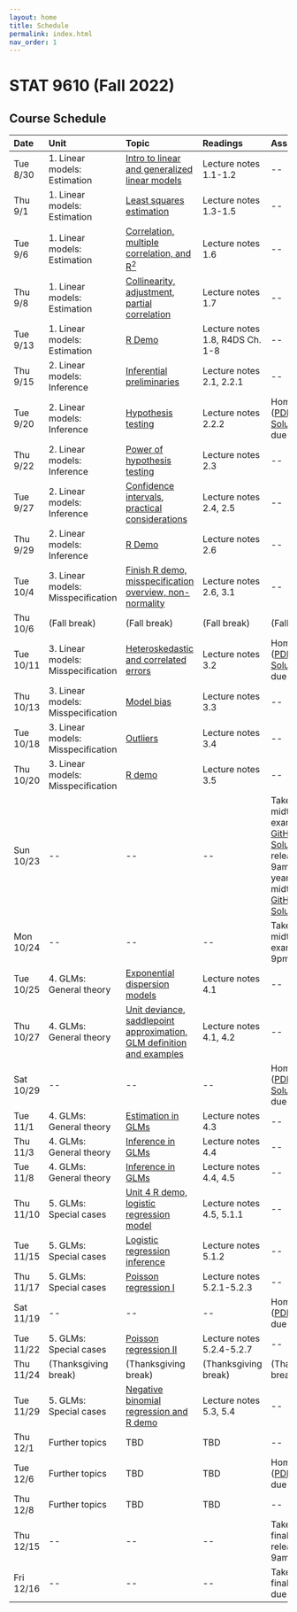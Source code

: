 ```yaml
---
layout: home
title: Schedule
permalink: index.html
nav_order: 1
---
```


# STAT 9610 (Fall 2022)

## Course Schedule

Date | Unit | Topic | Readings | Assignments
:---|:---|:---|:---|:---
Tue 8/30 | 1. Linear models: Estimation | [Intro to linear and generalized linear models](https://upenn.hosted.panopto.com/Panopto/Pages/Viewer.aspx?id=622ed284-1d60-432d-9b36-af00012ba755) | Lecture notes 1.1-1.2  | --
Thu 9/1	| 1. Linear models: Estimation | [Least squares estimation](https://upenn.hosted.panopto.com/Panopto/Pages/Viewer.aspx?id=764934e7-7872-4de9-8c9b-af0200f2b941) | Lecture notes 1.3-1.5 | --
Tue 9/6	| 1. Linear models: Estimation | [Correlation, multiple correlation, and R<sup>2</sup>](https://upenn.hosted.panopto.com/Panopto/Pages/Viewer.aspx?id=0822ba5f-d187-4c2c-8535-af08010e0b74)  | Lecture notes 1.6 | --
Thu 9/8 | 1. Linear models: Estimation | [Collinearity, adjustment, partial correlation](https://upenn.hosted.panopto.com/Panopto/Pages/Viewer.aspx?id=60fffec1-1087-46ce-adf1-af0301546007) | Lecture notes 1.7 | --
Tue 9/13 | 1. Linear models: Estimation | [R Demo](https://upenn.hosted.panopto.com/Panopto/Pages/Viewer.aspx?id=7020cf3c-fa28-46a3-933c-af03016ee0db) | Lecture notes 1.8, R4DS Ch. 1-8 | --
Thu 9/15 | 2. Linear models: Inference | [Inferential preliminaries](https://upenn.hosted.panopto.com/Panopto/Pages/Viewer.aspx?id=9a7f0685-c21e-4c1e-bb52-af04011dd5cf) | Lecture notes 2.1, 2.2.1 | --
Tue 9/20 | 2. Linear models: Inference | [Hypothesis testing](https://upenn.hosted.panopto.com/Panopto/Pages/Viewer.aspx?id=b859024f-a5b4-4f15-a280-af0901125930) | Lecture notes 2.2.2 | Homework 1 ([PDF](https://katsevich-teaching.github.io/stat-9610-fall-2022/assets/homework-1.pdf), [GitHub](https://classroom.github.com/a/Au0hJo0o), [Solutions](https://canvas.upenn.edu/courses/1667344/files/folder/Homework%20Solutions?preview=113926690)) due at 10am
Thu 9/22 | 2. Linear models: Inference | [Power of hypothesis testing](https://upenn.hosted.panopto.com/Panopto/Pages/Viewer.aspx?id=588338b5-871a-4890-92a7-af1101416ef7) | Lecture notes 2.3 | --
Tue 9/27 | 2. Linear models: Inference | [Confidence intervals, practical considerations](https://upenn.hosted.panopto.com/Panopto/Pages/Viewer.aspx?id=3b9b9aaa-acc8-4110-96aa-af17014a3126) | Lecture notes 2.4, 2.5 | --
Thu 9/29 | 2. Linear models: Inference | [R Demo](https://upenn.hosted.panopto.com/Panopto/Pages/Viewer.aspx?id=83689429-1c0f-464d-96d1-af1e0111a9ad) | Lecture notes 2.6 | --
Tue 10/4 | 3. Linear models: Misspecification | [Finish R demo, misspecification overview, non-normality](https://upenn.hosted.panopto.com/Panopto/Pages/Viewer.aspx?id=7c49e135-ca9b-42a6-af34-af0f0126631e) | Lecture notes 2.6, 3.1 | --
Thu 10/6 | (Fall break) | (Fall break) | (Fall break) | (Fall break)
Tue 10/11	| 3. Linear models: Misspecification | [Heteroskedastic and correlated errors](https://upenn.hosted.panopto.com/Panopto/Pages/Viewer.aspx?id=7209ba75-daed-4d76-91ad-af1600fb435c) | Lecture notes 3.2 | Homework 2 ([PDF](https://katsevich-teaching.github.io/stat-9610-fall-2022/assets/homework-2.pdf), [GitHub](https://classroom.github.com/a/YdbCa9nl), [Solutions](https://canvas.upenn.edu/courses/1667344/files/folder/Homework%20Solutions?preview=114878529)) due at 10am
Thu 10/13 | 3. Linear models: Misspecification | [Model bias](https://upenn.hosted.panopto.com/Panopto/Pages/Viewer.aspx?id=cbf4db1d-a8c2-4f88-a76d-af2701397555) | Lecture notes 3.3 | --
Tue 10/18	| 3. Linear models: Misspecification | [Outliers](https://upenn.hosted.panopto.com/Panopto/Pages/Viewer.aspx?id=08d4c41d-7e9f-4e9e-8220-af2e01617cc1) | Lecture notes 3.4 | --
Thu 10/20	| 3. Linear models: Misspecification | [R demo](https://upenn.hosted.panopto.com/Panopto/Pages/Viewer.aspx?id=d5c7c517-e051-47a2-a68c-af2e016acc89) | Lecture notes 3.5 | --
Sun 10/23	| --	| --	| --	| Take-home midterm exam ([PDF](https://katsevich-teaching.github.io/stat-9610-fall-2022/assets/midterm-fall-2022.pdf), [GitHub](https://classroom.github.com/a/POGEGiuW), [Solutions](https://canvas.upenn.edu/courses/1667344/files/folder/Exam%20Solutions?preview=115323235)) released at 9am (last year's midterm [PDF](https://katsevich-teaching.github.io/stat-9610-fall-2022/assets/midterm-fall-2021.pdf), [GitHub](https://classroom.github.com/a/PshJiEP_), [Solutions](https://canvas.upenn.edu/courses/1667344/files/folder/Exam%20Solutions?preview=114981125))
Mon 10/24	| --	| --	| --	| Take-home midterm exam due at 9pm
Tue 10/25	| 4. GLMs: General theory | [Exponential dispersion models](https://upenn.hosted.panopto.com/Panopto/Pages/Viewer.aspx?id=7a5fbfb2-a6d6-4cb3-b5ce-af31015c7daf) | Lecture notes 4.1 | --
Thu 10/27	| 4. GLMs: General theory | [Unit deviance, saddlepoint approximation, GLM definition and examples](https://upenn.hosted.panopto.com/Panopto/Pages/Viewer.aspx?id=d6399f0f-ddf7-45cc-ab9e-af3200e4fa89) | Lecture notes 4.1, 4.2 | --
Sat 10/29	| -- | -- | -- | Homework 3 ([PDF](https://katsevich-teaching.github.io/stat-9610-fall-2022/assets/homework-3.pdf), [GitHub](https://classroom.github.com/a/izYHd83O), [Solutions](https://canvas.upenn.edu/courses/1667344/files/folder/Homework%20Solutions?preview=116082603)) due at 9pm
Tue 11/1	| 4. GLMs: General theory | [Estimation in GLMs](https://upenn.hosted.panopto.com/Panopto/Pages/Viewer.aspx?id=d3842759-ece0-4160-bb67-af3b0149addb) | Lecture notes 4.3  | --
Thu 11/3	| 4. GLMs: General theory | [Inference in GLMs](https://upenn.hosted.panopto.com/Panopto/Pages/Viewer.aspx?id=369fbdd3-8740-4577-b9de-af3c0137357d) | Lecture notes 4.4 | --
Tue 11/8	| 4. GLMs: General theory | [Inference in GLMs](https://upenn.hosted.panopto.com/Panopto/Pages/Viewer.aspx?id=d0340634-64f8-4350-ac0b-af3c0149d8f3) |  Lecture notes 4.4, 4.5 | --
Thu 11/10	| 5. GLMs: Special cases | [Unit 4 R demo, logistic regression model](https://upenn.hosted.panopto.com/Panopto/Pages/Viewer.aspx?id=f2095979-1c32-4b83-ab7d-af3f0103fb3c) | Lecture notes 4.5, 5.1.1 | --
Tue 11/15	| 5. GLMs: Special cases | [Logistic regression inference](https://upenn.hosted.panopto.com/Panopto/Pages/Viewer.aspx?id=c57e31e6-4b49-475b-9dff-af4000f07762) | Lecture notes 5.1.2 | --
Thu 11/17	| 5. GLMs: Special cases | [Poisson regression I](https://upenn.hosted.panopto.com/Panopto/Pages/Viewer.aspx?id=2bed2cb5-b835-4e59-a832-af40014104b3) | Lecture notes 5.2.1-5.2.3 | --
Sat 11/19 | -- | -- | -- | Homework 4 ([PDF](https://katsevich-teaching.github.io/stat-9610-fall-2022/assets/homework-4.pdf), [GitHub](https://classroom.github.com/a/g_MHMcQT)) due at 9pm
Tue 11/22	| 5. GLMs: Special cases | [Poisson regression II](https://upenn.hosted.panopto.com/Panopto/Pages/Viewer.aspx?id=4ee7593b-1b08-42cf-becc-af520164708f) | Lecture notes 5.2.4-5.2.7 | --
Thu 11/24 | (Thanksgiving break) | (Thanksgiving break)	| (Thanksgiving break) | (Thanksgiving break)
Tue 11/29	| 5. GLMs: Special cases | [Negative binomial regression and R demo](https://upenn.hosted.panopto.com/Panopto/Pages/Viewer.aspx?id=c4474f89-0f18-493f-820a-af5401725ec1) | Lecture notes 5.3, 5.4 | --
Thu 12/1	| Further topics | TBD | TBD | --
Tue 12/6	| Further topics | TBD | TBD | Homework 5 ([PDF](https://katsevich-teaching.github.io/stat-9610-fall-2022/assets/homework-5.pdf), [GitHub](https://classroom.github.com/a/B2WF_Who)) due at 10am
Thu 12/8 | Further topics | TBD | TBD | --
Thu 12/15 | -- | -- | -- | Take-home final exam released at 9am
Fri 12/16 | -- | -- | -- | Take-home final exam due at 9pm
